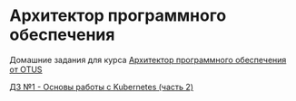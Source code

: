 # Архитектор программного обеспечения
Домашние задания для курса [Архитектор программного обеспечения от OTUS](https://otus.ru/lessons/arhitektor-po/)

[ДЗ №1 - Основы работы с Kubernetes (часть 2)](01-kubernetes-basics-part-2/)
